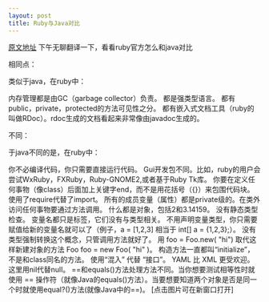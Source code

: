 ```yaml
--- 
layout: post
title: Ruby与Java对比
---
```

<a HREF="http://www.ruby-lang.org/en/documentation/ruby-from-other-languages/to-ruby-from-java/">原文地址</a>
下午无聊翻译一下，看看ruby官方怎么和java对比
<!--more-->
相同点：

类似于java，在ruby中：

内存管理都是由GC（garbage collector）负责。
都是强类型语言。
都有public，private，protected的方法可见性之分。
都有嵌入式文档工具（ruby的叫做RDoc）。rdoc生成的文档看起来非常像由javadoc生成的。

不同：

于java不同的是，在ruby中：

你不必编译代码，你只需要直接运行代码。
Gui开发包不同。比如，ruby的用户会尝试WxRuby，FXRuby，Ruby-GNOME2,或者基于Ruby Tk库。
你要在定义任何事物（像class）后面加上关键字end，而不是用花括号（{}）来包围代码块。
使用了require代替了import。
所有的成员变量（属性）都是private级的。在类外访问任何事物要通过方法调用。
什么都是对象，包括2和3.14159。
没有静态类型检查。
变量名都只是标签，它们没有与类型相关。
不用声明变量类型，你只需要赋值给新的变量名就可以了（例子，a = [1,2,3] 相当于 int[] a = {1,2,3};）。
没有类型强制转换这个概念，只管调用方法就好了。
用 foo = Foo.new( "hi") 取代这样新建对象的方法 Foo foo = new Foo( "hi" )。
构造方法一直都叫“initialize”，不是和class同名的方法。
使用“混入” 代替 “接口”。
YAML 比 XML 更受欢迎。
这里用nil代替null。
==和equals()方法处理方法不同。当你想要测试相等性时就使用 == 操作符（就像Java的equals()方法）。当要想要知道两个对象是否是同一个时就使用equal?()方法(就像Java中的==)。 [点击图片可在新窗口打开]
